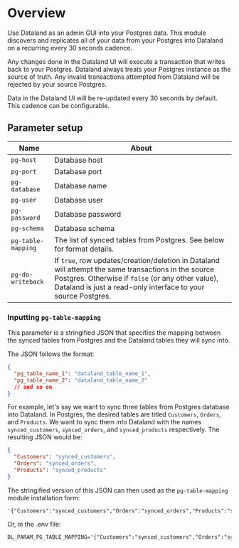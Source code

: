 # Overview

Use Dataland as an admin GUI into your Postgres data. This module discovers and replicates all of your data from your Postgres into Dataland on a recurring every 30 seconds cadence.

Any changes done in the Dataland UI will execute a transaction that writes back to your Postgres. Dataland always treats your Postgres instance as the source of truth. Any invalid transactions attempted from Dataland will be rejected by your source Postgres.

Data in the Dataland UI will be re-updated every 30 seconds by default. This cadence can be configurable.

## Parameter setup

| Name               | About                                                                                                                                                                                                                      |
| ------------------ | -------------------------------------------------------------------------------------------------------------------------------------------------------------------------------------------------------------------------- |
| `pg-host`          | Database host                                                                                                                                                                                                              |
| `pg-port`          | Database port                                                                                                                                                                                                              |
| `pg-database`      | Database name                                                                                                                                                                                                              |
| `pg-user`          | Database user                                                                                                                                                                                                              |
| `pg-password`      | Database password                                                                                                                                                                                                          |
| `pg-schema`        | Database schema                                                                                                                                                                                                            |
| `pg-table-mapping` | The list of synced tables from Postgres. See below for format details.                                                                                                                                                     |
| `pg-do-writeback`  | If `true`, row updates/creation/deletion in Dataland will attempt the same transactions in the source Postgres. Otherwise if `false` (or any other value), Dataland is just a read-only interface to your source Postgres. |

### Inputting `pg-table-mapping`

This parameter is a stringified JSON that specifies the mapping between the synced tables from Postgres and the Dataland tables they will sync into.

The JSON follows the format:

```json
{
  "pg_table_name_1": "dataland_table_name_1",
  "pg_table_name_2": "dataland_table_name_2"
  // and so on
}
```

For example, let's say we want to sync three tables from Postgres database into Dataland. In Postgres, the desired tables are titled `Customers`, `Orders`, and `Products`. We want to sync them into Dataland with the names `synced_customers`, `synced_orders`, and `synced_products` respectively. The resulting JSON would be:

```json
{
  "Customers": "synced_customers",
  "Orders": "synced_orders",
  "Products": "synced_products"
}
```

The stringified version of this JSON can then used as the `pg-table-mapping` module installation form:

```
'{"Customers":"synced_customers","Orders":"synced_orders","Products":"synced_products"}'
```

Or, in the .env file:

```env
DL_PARAM_PG_TABLE_MAPPING='{"Customers":"synced_customers","Orders":"synced_orders","Products":"synced_products"}'
```
